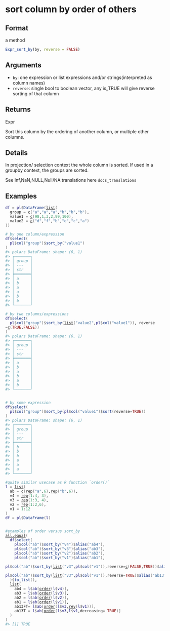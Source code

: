 # sort column by order of others

## Format

a method

```r
Expr_sort_by(by, reverse = FALSE)
```

## Arguments

- `by`: one expression or list expressions and/or strings(interpreted as column names)
- `reverse`: single bool to boolean vector, any is_TRUE will give reverse sorting of that column

## Returns

Expr

Sort this column by the ordering of another column, or multiple other columns.

## Details

In projection/ selection context the whole column is sorted. If used in a groupby context, the groups are sorted.

See Inf,NaN,NULL,Null/NA translations here `docs_translations`

## Examples

<pre class='r-example'><code><span class='r-in'><span><span class='va'>df</span> <span class='op'>=</span> <span class='va'>pl</span><span class='op'>$</span><span class='fu'>DataFrame</span><span class='op'>(</span><span class='fu'><a href='https://rdrr.io/r/base/list.html'>list</a></span><span class='op'>(</span></span></span>
<span class='r-in'><span>  group <span class='op'>=</span> <span class='fu'><a href='https://rdrr.io/r/base/c.html'>c</a></span><span class='op'>(</span><span class='st'>"a"</span>,<span class='st'>"a"</span>,<span class='st'>"a"</span>,<span class='st'>"b"</span>,<span class='st'>"b"</span>,<span class='st'>"b"</span><span class='op'>)</span>,</span></span>
<span class='r-in'><span>  value1 <span class='op'>=</span> <span class='fu'><a href='https://rdrr.io/r/base/c.html'>c</a></span><span class='op'>(</span><span class='fl'>98</span>,<span class='fl'>1</span>,<span class='fl'>3</span>,<span class='fl'>2</span>,<span class='fl'>99</span>,<span class='fl'>100</span><span class='op'>)</span>,</span></span>
<span class='r-in'><span>  value2 <span class='op'>=</span> <span class='fu'><a href='https://rdrr.io/r/base/c.html'>c</a></span><span class='op'>(</span><span class='st'>"d"</span>,<span class='st'>"f"</span>,<span class='st'>"b"</span>,<span class='st'>"e"</span>,<span class='st'>"c"</span>,<span class='st'>"a"</span><span class='op'>)</span></span></span>
<span class='r-in'><span><span class='op'>)</span><span class='op'>)</span></span></span>
<span class='r-in'><span></span></span>
<span class='r-in'><span><span class='co'># by one column/expression</span></span></span>
<span class='r-in'><span><span class='va'>df</span><span class='op'>$</span><span class='fu'>select</span><span class='op'>(</span></span></span>
<span class='r-in'><span>  <span class='va'>pl</span><span class='op'>$</span><span class='fu'>col</span><span class='op'>(</span><span class='st'>"group"</span><span class='op'>)</span><span class='op'>$</span><span class='fu'>sort_by</span><span class='op'>(</span><span class='st'>"value1"</span><span class='op'>)</span></span></span>
<span class='r-in'><span><span class='op'>)</span></span></span>
<span class='r-out co'><span class='r-pr'>#&gt;</span> polars DataFrame: shape: (6, 1)</span>
<span class='r-out co'><span class='r-pr'>#&gt;</span> ┌───────┐</span>
<span class='r-out co'><span class='r-pr'>#&gt;</span> │ group │</span>
<span class='r-out co'><span class='r-pr'>#&gt;</span> │ ---   │</span>
<span class='r-out co'><span class='r-pr'>#&gt;</span> │ str   │</span>
<span class='r-out co'><span class='r-pr'>#&gt;</span> ╞═══════╡</span>
<span class='r-out co'><span class='r-pr'>#&gt;</span> │ a     │</span>
<span class='r-out co'><span class='r-pr'>#&gt;</span> │ b     │</span>
<span class='r-out co'><span class='r-pr'>#&gt;</span> │ a     │</span>
<span class='r-out co'><span class='r-pr'>#&gt;</span> │ a     │</span>
<span class='r-out co'><span class='r-pr'>#&gt;</span> │ b     │</span>
<span class='r-out co'><span class='r-pr'>#&gt;</span> │ b     │</span>
<span class='r-out co'><span class='r-pr'>#&gt;</span> └───────┘</span>
<span class='r-in'><span></span></span>
<span class='r-in'><span><span class='co'># by two columns/expressions</span></span></span>
<span class='r-in'><span><span class='va'>df</span><span class='op'>$</span><span class='fu'>select</span><span class='op'>(</span></span></span>
<span class='r-in'><span>  <span class='va'>pl</span><span class='op'>$</span><span class='fu'>col</span><span class='op'>(</span><span class='st'>"group"</span><span class='op'>)</span><span class='op'>$</span><span class='fu'>sort_by</span><span class='op'>(</span><span class='fu'><a href='https://rdrr.io/r/base/list.html'>list</a></span><span class='op'>(</span><span class='st'>"value2"</span>,<span class='va'>pl</span><span class='op'>$</span><span class='fu'>col</span><span class='op'>(</span><span class='st'>"value1"</span><span class='op'>)</span><span class='op'>)</span>, reverse <span class='op'>=</span><span class='fu'><a href='https://rdrr.io/r/base/c.html'>c</a></span><span class='op'>(</span><span class='cn'>TRUE</span>,<span class='cn'>FALSE</span><span class='op'>)</span><span class='op'>)</span></span></span>
<span class='r-in'><span><span class='op'>)</span></span></span>
<span class='r-out co'><span class='r-pr'>#&gt;</span> polars DataFrame: shape: (6, 1)</span>
<span class='r-out co'><span class='r-pr'>#&gt;</span> ┌───────┐</span>
<span class='r-out co'><span class='r-pr'>#&gt;</span> │ group │</span>
<span class='r-out co'><span class='r-pr'>#&gt;</span> │ ---   │</span>
<span class='r-out co'><span class='r-pr'>#&gt;</span> │ str   │</span>
<span class='r-out co'><span class='r-pr'>#&gt;</span> ╞═══════╡</span>
<span class='r-out co'><span class='r-pr'>#&gt;</span> │ a     │</span>
<span class='r-out co'><span class='r-pr'>#&gt;</span> │ b     │</span>
<span class='r-out co'><span class='r-pr'>#&gt;</span> │ a     │</span>
<span class='r-out co'><span class='r-pr'>#&gt;</span> │ b     │</span>
<span class='r-out co'><span class='r-pr'>#&gt;</span> │ a     │</span>
<span class='r-out co'><span class='r-pr'>#&gt;</span> │ b     │</span>
<span class='r-out co'><span class='r-pr'>#&gt;</span> └───────┘</span>
<span class='r-in'><span></span></span>
<span class='r-in'><span></span></span>
<span class='r-in'><span><span class='co'># by some expression</span></span></span>
<span class='r-in'><span><span class='va'>df</span><span class='op'>$</span><span class='fu'>select</span><span class='op'>(</span></span></span>
<span class='r-in'><span>  <span class='va'>pl</span><span class='op'>$</span><span class='fu'>col</span><span class='op'>(</span><span class='st'>"group"</span><span class='op'>)</span><span class='op'>$</span><span class='fu'>sort_by</span><span class='op'>(</span><span class='va'>pl</span><span class='op'>$</span><span class='fu'>col</span><span class='op'>(</span><span class='st'>"value1"</span><span class='op'>)</span><span class='op'>$</span><span class='fu'>sort</span><span class='op'>(</span>reverse<span class='op'>=</span><span class='cn'>TRUE</span><span class='op'>)</span><span class='op'>)</span></span></span>
<span class='r-in'><span><span class='op'>)</span></span></span>
<span class='r-out co'><span class='r-pr'>#&gt;</span> polars DataFrame: shape: (6, 1)</span>
<span class='r-out co'><span class='r-pr'>#&gt;</span> ┌───────┐</span>
<span class='r-out co'><span class='r-pr'>#&gt;</span> │ group │</span>
<span class='r-out co'><span class='r-pr'>#&gt;</span> │ ---   │</span>
<span class='r-out co'><span class='r-pr'>#&gt;</span> │ str   │</span>
<span class='r-out co'><span class='r-pr'>#&gt;</span> ╞═══════╡</span>
<span class='r-out co'><span class='r-pr'>#&gt;</span> │ b     │</span>
<span class='r-out co'><span class='r-pr'>#&gt;</span> │ b     │</span>
<span class='r-out co'><span class='r-pr'>#&gt;</span> │ b     │</span>
<span class='r-out co'><span class='r-pr'>#&gt;</span> │ a     │</span>
<span class='r-out co'><span class='r-pr'>#&gt;</span> │ a     │</span>
<span class='r-out co'><span class='r-pr'>#&gt;</span> │ a     │</span>
<span class='r-out co'><span class='r-pr'>#&gt;</span> └───────┘</span>
<span class='r-in'><span></span></span>
<span class='r-in'><span><span class='co'>#quite similar usecase as R function `order()`</span></span></span>
<span class='r-in'><span><span class='va'>l</span> <span class='op'>=</span> <span class='fu'><a href='https://rdrr.io/r/base/list.html'>list</a></span><span class='op'>(</span></span></span>
<span class='r-in'><span>  ab <span class='op'>=</span> <span class='fu'><a href='https://rdrr.io/r/base/c.html'>c</a></span><span class='op'>(</span><span class='fu'><a href='https://rdrr.io/r/base/rep.html'>rep</a></span><span class='op'>(</span><span class='st'>"a"</span>,<span class='fl'>6</span><span class='op'>)</span>,<span class='fu'><a href='https://rdrr.io/r/base/rep.html'>rep</a></span><span class='op'>(</span><span class='st'>"b"</span>,<span class='fl'>6</span><span class='op'>)</span><span class='op'>)</span>,</span></span>
<span class='r-in'><span>  v4 <span class='op'>=</span> <span class='fu'><a href='https://rdrr.io/r/base/rep.html'>rep</a></span><span class='op'>(</span><span class='fl'>1</span><span class='op'>:</span><span class='fl'>4</span>, <span class='fl'>3</span><span class='op'>)</span>,</span></span>
<span class='r-in'><span>  v3 <span class='op'>=</span> <span class='fu'><a href='https://rdrr.io/r/base/rep.html'>rep</a></span><span class='op'>(</span><span class='fl'>1</span><span class='op'>:</span><span class='fl'>3</span>, <span class='fl'>4</span><span class='op'>)</span>,</span></span>
<span class='r-in'><span>  v2 <span class='op'>=</span> <span class='fu'><a href='https://rdrr.io/r/base/rep.html'>rep</a></span><span class='op'>(</span><span class='fl'>1</span><span class='op'>:</span><span class='fl'>2</span>,<span class='fl'>6</span><span class='op'>)</span>,</span></span>
<span class='r-in'><span>  v1 <span class='op'>=</span> <span class='fl'>1</span><span class='op'>:</span><span class='fl'>12</span></span></span>
<span class='r-in'><span><span class='op'>)</span></span></span>
<span class='r-in'><span><span class='va'>df</span> <span class='op'>=</span> <span class='va'>pl</span><span class='op'>$</span><span class='fu'>DataFrame</span><span class='op'>(</span><span class='va'>l</span><span class='op'>)</span></span></span>
<span class='r-in'><span></span></span>
<span class='r-in'><span></span></span>
<span class='r-in'><span><span class='co'>#examples of order versus sort_by</span></span></span>
<span class='r-in'><span><span class='fu'><a href='https://rdrr.io/r/base/all.equal.html'>all.equal</a></span><span class='op'>(</span></span></span>
<span class='r-in'><span>  <span class='va'>df</span><span class='op'>$</span><span class='fu'>select</span><span class='op'>(</span></span></span>
<span class='r-in'><span>    <span class='va'>pl</span><span class='op'>$</span><span class='fu'>col</span><span class='op'>(</span><span class='st'>"ab"</span><span class='op'>)</span><span class='op'>$</span><span class='fu'>sort_by</span><span class='op'>(</span><span class='st'>"v4"</span><span class='op'>)</span><span class='op'>$</span><span class='fu'>alias</span><span class='op'>(</span><span class='st'>"ab4"</span><span class='op'>)</span>,</span></span>
<span class='r-in'><span>    <span class='va'>pl</span><span class='op'>$</span><span class='fu'>col</span><span class='op'>(</span><span class='st'>"ab"</span><span class='op'>)</span><span class='op'>$</span><span class='fu'>sort_by</span><span class='op'>(</span><span class='st'>"v3"</span><span class='op'>)</span><span class='op'>$</span><span class='fu'>alias</span><span class='op'>(</span><span class='st'>"ab3"</span><span class='op'>)</span>,</span></span>
<span class='r-in'><span>    <span class='va'>pl</span><span class='op'>$</span><span class='fu'>col</span><span class='op'>(</span><span class='st'>"ab"</span><span class='op'>)</span><span class='op'>$</span><span class='fu'>sort_by</span><span class='op'>(</span><span class='st'>"v2"</span><span class='op'>)</span><span class='op'>$</span><span class='fu'>alias</span><span class='op'>(</span><span class='st'>"ab2"</span><span class='op'>)</span>,</span></span>
<span class='r-in'><span>    <span class='va'>pl</span><span class='op'>$</span><span class='fu'>col</span><span class='op'>(</span><span class='st'>"ab"</span><span class='op'>)</span><span class='op'>$</span><span class='fu'>sort_by</span><span class='op'>(</span><span class='st'>"v1"</span><span class='op'>)</span><span class='op'>$</span><span class='fu'>alias</span><span class='op'>(</span><span class='st'>"ab1"</span><span class='op'>)</span>,</span></span>
<span class='r-in'><span>    <span class='va'>pl</span><span class='op'>$</span><span class='fu'>col</span><span class='op'>(</span><span class='st'>"ab"</span><span class='op'>)</span><span class='op'>$</span><span class='fu'>sort_by</span><span class='op'>(</span><span class='fu'><a href='https://rdrr.io/r/base/list.html'>list</a></span><span class='op'>(</span><span class='st'>"v3"</span>,<span class='va'>pl</span><span class='op'>$</span><span class='fu'>col</span><span class='op'>(</span><span class='st'>"v1"</span><span class='op'>)</span><span class='op'>)</span>,reverse<span class='op'>=</span><span class='fu'><a href='https://rdrr.io/r/base/c.html'>c</a></span><span class='op'>(</span><span class='cn'>FALSE</span>,<span class='cn'>TRUE</span><span class='op'>)</span><span class='op'>)</span><span class='op'>$</span><span class='fu'>alias</span><span class='op'>(</span><span class='st'>"ab13FT"</span><span class='op'>)</span>,</span></span>
<span class='r-in'><span>    <span class='va'>pl</span><span class='op'>$</span><span class='fu'>col</span><span class='op'>(</span><span class='st'>"ab"</span><span class='op'>)</span><span class='op'>$</span><span class='fu'>sort_by</span><span class='op'>(</span><span class='fu'><a href='https://rdrr.io/r/base/list.html'>list</a></span><span class='op'>(</span><span class='st'>"v3"</span>,<span class='va'>pl</span><span class='op'>$</span><span class='fu'>col</span><span class='op'>(</span><span class='st'>"v1"</span><span class='op'>)</span><span class='op'>)</span>,reverse<span class='op'>=</span><span class='cn'>TRUE</span><span class='op'>)</span><span class='op'>$</span><span class='fu'>alias</span><span class='op'>(</span><span class='st'>"ab13T"</span><span class='op'>)</span></span></span>
<span class='r-in'><span>  <span class='op'>)</span><span class='op'>$</span><span class='fu'>to_list</span><span class='op'>(</span><span class='op'>)</span>,</span></span>
<span class='r-in'><span>  <span class='fu'><a href='https://rdrr.io/r/base/list.html'>list</a></span><span class='op'>(</span></span></span>
<span class='r-in'><span>    ab4 <span class='op'>=</span> <span class='va'>l</span><span class='op'>$</span><span class='va'>ab</span><span class='op'>[</span><span class='fu'><a href='https://rdrr.io/r/base/order.html'>order</a></span><span class='op'>(</span><span class='va'>l</span><span class='op'>$</span><span class='va'>v4</span><span class='op'>)</span><span class='op'>]</span>,</span></span>
<span class='r-in'><span>    ab3 <span class='op'>=</span> <span class='va'>l</span><span class='op'>$</span><span class='va'>ab</span><span class='op'>[</span><span class='fu'><a href='https://rdrr.io/r/base/order.html'>order</a></span><span class='op'>(</span><span class='va'>l</span><span class='op'>$</span><span class='va'>v3</span><span class='op'>)</span><span class='op'>]</span>,</span></span>
<span class='r-in'><span>    ab2 <span class='op'>=</span> <span class='va'>l</span><span class='op'>$</span><span class='va'>ab</span><span class='op'>[</span><span class='fu'><a href='https://rdrr.io/r/base/order.html'>order</a></span><span class='op'>(</span><span class='va'>l</span><span class='op'>$</span><span class='va'>v2</span><span class='op'>)</span><span class='op'>]</span>,</span></span>
<span class='r-in'><span>    ab1 <span class='op'>=</span> <span class='va'>l</span><span class='op'>$</span><span class='va'>ab</span><span class='op'>[</span><span class='fu'><a href='https://rdrr.io/r/base/order.html'>order</a></span><span class='op'>(</span><span class='va'>l</span><span class='op'>$</span><span class='va'>v1</span><span class='op'>)</span><span class='op'>]</span>,</span></span>
<span class='r-in'><span>    ab13FT<span class='op'>=</span> <span class='va'>l</span><span class='op'>$</span><span class='va'>ab</span><span class='op'>[</span><span class='fu'><a href='https://rdrr.io/r/base/order.html'>order</a></span><span class='op'>(</span><span class='va'>l</span><span class='op'>$</span><span class='va'>v3</span>,<span class='fu'><a href='https://rdrr.io/r/base/rev.html'>rev</a></span><span class='op'>(</span><span class='va'>l</span><span class='op'>$</span><span class='va'>v1</span><span class='op'>)</span><span class='op'>)</span><span class='op'>]</span>,</span></span>
<span class='r-in'><span>    ab13T <span class='op'>=</span> <span class='va'>l</span><span class='op'>$</span><span class='va'>ab</span><span class='op'>[</span><span class='fu'><a href='https://rdrr.io/r/base/order.html'>order</a></span><span class='op'>(</span><span class='va'>l</span><span class='op'>$</span><span class='va'>v3</span>,<span class='va'>l</span><span class='op'>$</span><span class='va'>v1</span>,decreasing<span class='op'>=</span> <span class='cn'>TRUE</span><span class='op'>)</span><span class='op'>]</span></span></span>
<span class='r-in'><span>  <span class='op'>)</span></span></span>
<span class='r-in'><span><span class='op'>)</span></span></span>
<span class='r-out co'><span class='r-pr'>#&gt;</span> [1] TRUE</span>
 </code></pre>